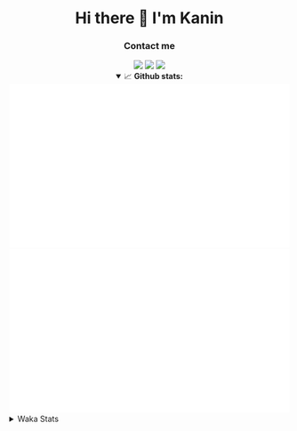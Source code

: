 <div align="center">
 <h1>Hi there 👋 I'm Kanin</h1>
 <h3>Contact me</h3>
 <a href="mailto:im@kanin.dev"><img src="https://img.shields.io/badge/gmail-%23D14836.svg?&style=for-the-badge&logo=gmail&logoColor=white"/></a>
 <a href="https://twitter.com/KaninTwt"><img src="https://img.shields.io/badge/twitter-%231DA1F2.svg?&style=for-the-badge&logo=twitter&logoColor=white"/></a>
 <a href="https://www.linkedin.com/in/KaninDev"><img src="https://img.shields.io/badge/linkedin-%230077B5.svg?&style=for-the-badge&logo=linkedin&logoColor=white"/></a>
<details open>
  <summary>📈 <b>Github stats:</b></summary>
  <img src="https://github.com/Kanin/Kanin/blob/master/scripts/GitHubStats/generated/overview.svg"/>
  <img src="https://github.com/Kanin/Kanin/blob/master/scripts/GitHubStats/generated/languages.svg"/>
</details>
</div>

<details>
 <summary>Waka Stats</summary>

<!--START_SECTION:waka-->
![Code Time](http://img.shields.io/badge/Code%20Time-2%2C546%20hrs%2015%20mins-blue)

![Profile Views](http://img.shields.io/badge/Profile%20Views-0-blue)

![Lines of code](https://img.shields.io/badge/From%20Hello%20World%20I%27ve%20Written-673.9%20thousand%20lines%20of%20code-blue)

**🐱 My GitHub Data** 

> 📦 179.7 kB Used in GitHub's Storage 
 > 
> 🏆 26 Contributions in the Year 2025
 > 
> 🚫 Not Opted to Hire
 > 
> 📜 26 Public Repositories 
 > 
> 🔑 17 Private Repositories 
 > 
**I'm an Early 🐤** 

```text
🌞 Morning                2909 commits        ███████░░░░░░░░░░░░░░░░░░   27.47 % 
🌆 Daytime                3146 commits        ███████░░░░░░░░░░░░░░░░░░   29.70 % 
🌃 Evening                3054 commits        ███████░░░░░░░░░░░░░░░░░░   28.84 % 
🌙 Night                  1482 commits        ███░░░░░░░░░░░░░░░░░░░░░░   13.99 % 
```
📅 **I'm Most Productive on Monday** 

```text
Monday                   2046 commits        █████░░░░░░░░░░░░░░░░░░░░   19.32 % 
Tuesday                  1507 commits        ████░░░░░░░░░░░░░░░░░░░░░   14.23 % 
Wednesday                1054 commits        ██░░░░░░░░░░░░░░░░░░░░░░░   09.95 % 
Thursday                 1644 commits        ████░░░░░░░░░░░░░░░░░░░░░   15.52 % 
Friday                   1783 commits        ████░░░░░░░░░░░░░░░░░░░░░   16.84 % 
Saturday                 1022 commits        ██░░░░░░░░░░░░░░░░░░░░░░░   09.65 % 
Sunday                   1535 commits        ████░░░░░░░░░░░░░░░░░░░░░   14.49 % 
```


📊 **This Week I Spent My Time On** 

```text
🕑︎ Time Zone: America/New_York

💬 Programming Languages: 
Python                   9 hrs 16 mins       █████████████████████████   98.89 % 
Bash                     5 mins              ░░░░░░░░░░░░░░░░░░░░░░░░░   00.92 % 
.env file                1 min               ░░░░░░░░░░░░░░░░░░░░░░░░░   00.19 % 

🔥 Editors: 
PyCharm                  9 hrs 22 mins       █████████████████████████   100.00 % 

🐱‍💻 Projects: 
NailaDjango              9 hrs 22 mins       █████████████████████████   100.00 % 

💻 Operating System: 
Windows                  9 hrs 22 mins       █████████████████████████   100.00 % 
```

**I Mostly Code in Python** 

```text
Python                   32 repos            █████████████████░░░░░░░░   66.67 % 
Java                     6 repos             ███░░░░░░░░░░░░░░░░░░░░░░   12.50 % 
HTML                     3 repos             ██░░░░░░░░░░░░░░░░░░░░░░░   06.25 % 
TypeScript               2 repos             █░░░░░░░░░░░░░░░░░░░░░░░░   04.17 % 
Kotlin                   1 repo              █░░░░░░░░░░░░░░░░░░░░░░░░   02.08 % 
```



**Timeline**

![Lines of Code chart](https://raw.githubusercontent.com/Kanin/Kanin/master/assets/bar_graph.png)


 Last Updated on 13/01/2025 10:05:18 UTC
<!--END_SECTION:waka-->
</details>
